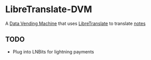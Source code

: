 # LibreTranslate-DVM

A [Data Vending Machine](https://www.data-vending-machines.org/) that uses [LibreTranslate](https://github.com/LibreTranslate/LibreTranslate) to translate [notes](https://github.com/nostr-protocol/nostr)

## TODO

- Plug into LNBits for lightning payments
